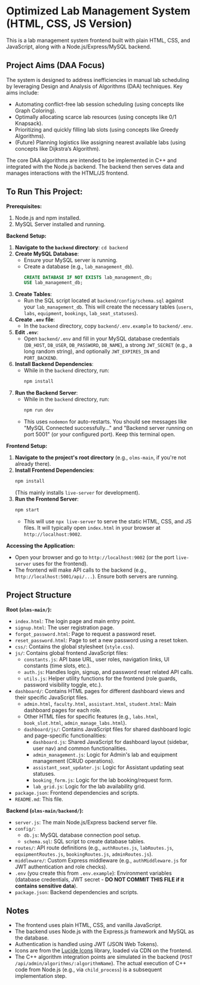 # Optimized Lab Management System (HTML, CSS, JS Version)

This is a lab management system frontend built with plain HTML, CSS, and JavaScript, along with a Node.js/Express/MySQL backend.

## Project Aims (DAA Focus)

The system is designed to address inefficiencies in manual lab scheduling by leveraging Design and Analysis of Algorithms (DAA) techniques. Key aims include:
- Automating conflict-free lab session scheduling (using concepts like Graph Coloring).
- Optimally allocating scarce lab resources (using concepts like 0/1 Knapsack).
- Prioritizing and quickly filling lab slots (using concepts like Greedy Algorithms).
- (Future) Planning logistics like assigning nearest available labs (using concepts like Dijkstra’s Algorithm).

The core DAA algorithms are intended to be implemented in C++ and integrated with the Node.js backend. The backend then serves data and manages interactions with the HTML/JS frontend.

## To Run This Project:

**Prerequisites:**
1.  Node.js and npm installed.
2.  MySQL Server installed and running.

**Backend Setup:**
1.  **Navigate to the `backend` directory**: `cd backend`
2.  **Create MySQL Database**:
    *   Ensure your MySQL server is running.
    *   Create a database (e.g., `lab_management_db`).
        ```sql
        CREATE DATABASE IF NOT EXISTS lab_management_db;
        USE lab_management_db;
        ```
3.  **Create Tables**:
    *   Run the SQL script located at `backend/config/schema.sql` against your `lab_management_db`. This will create the necessary tables (`users`, `labs`, `equipment`, `bookings`, `lab_seat_statuses`).
4.  **Create `.env` file**:
    *   In the `backend` directory, copy `backend/.env.example` to `backend/.env`.
5.  **Edit `.env`**:
    *   Open `backend/.env` and fill in your MySQL database credentials (`DB_HOST`, `DB_USER`, `DB_PASSWORD`, `DB_NAME`), a strong `JWT_SECRET` (e.g., a long random string), and optionally `JWT_EXPIRES_IN` and `PORT_BACKEND`.
6.  **Install Backend Dependencies**:
    *   While in the `backend` directory, run:
        ```bash
        npm install
        ```
7.  **Run the Backend Server**:
    *   While in the `backend` directory, run:
        ```bash
        npm run dev
        ```
    *   This uses `nodemon` for auto-restarts. You should see messages like "MySQL Connected successfully..." and "Backend server running on port 5001" (or your configured port). Keep this terminal open.

**Frontend Setup:**
1.  **Navigate to the project's root directory** (e.g., `olms-main`, if you're not already there).
2.  **Install Frontend Dependencies**:
    ```bash
    npm install
    ```
    (This mainly installs `live-server` for development).
3.  **Run the Frontend Server**:
    ```bash
    npm start
    ```
    *   This will use `npx live-server` to serve the static HTML, CSS, and JS files. It will typically open `index.html` in your browser at `http://localhost:9002`.

**Accessing the Application:**
*   Open your browser and go to `http://localhost:9002` (or the port `live-server` uses for the frontend).
*   The frontend will make API calls to the backend (e.g., `http://localhost:5001/api/...`). Ensure both servers are running.

## Project Structure

**Root (`olms-main/`):**
*   `index.html`: The login page and main entry point.
*   `signup.html`: The user registration page.
*   `forgot_password.html`: Page to request a password reset.
*   `reset_password.html`: Page to set a new password using a reset token.
*   `css/`: Contains the global stylesheet (`style.css`).
*   `js/`: Contains global frontend JavaScript files:
    *   `constants.js`: API base URL, user roles, navigation links, UI constants (time slots, etc.).
    *   `auth.js`: Handles login, signup, and password reset related API calls.
    *   `utils.js`: Helper utility functions for the frontend (role guards, password visibility toggle, etc.).
*   `dashboard/`: Contains HTML pages for different dashboard views and their specific JavaScript files.
    *   `admin.html`, `faculty.html`, `assistant.html`, `student.html`: Main dashboard pages for each role.
    *   Other HTML files for specific features (e.g., `labs.html`, `book_slot.html`, `admin_manage_labs.html`).
    *   `dashboard/js/`: Contains JavaScript files for shared dashboard logic and page-specific functionalities:
        *   `dashboard.js`: Shared JavaScript for dashboard layout (sidebar, user nav) and common functionalities.
        *   `admin_management.js`: Logic for Admin's lab and equipment management (CRUD operations).
        *   `assistant_seat_updater.js`: Logic for Assistant updating seat statuses.
        *   `booking_form.js`: Logic for the lab booking/request form.
        *   `lab_grid.js`: Logic for the lab availability grid.
*   `package.json`: Frontend dependencies and scripts.
*   `README.md`: This file.

**Backend (`olms-main/backend/`):**
*   `server.js`: The main Node.js/Express backend server file.
*   `config/`:
    *   `db.js`: MySQL database connection pool setup.
    *   `schema.sql`: SQL script to create database tables.
*   `routes/`: API route definitions (e.g., `authRoutes.js`, `labRoutes.js`, `equipmentRoutes.js`, `bookingRoutes.js`, `adminRoutes.js`).
*   `middleware/`: Custom Express middleware (e.g., `authMiddleware.js` for JWT authentication and role checks).
*   `.env` (you create this from `.env.example`): Environment variables (database credentials, JWT secret - **DO NOT COMMIT THIS FILE if it contains sensitive data**).
*   `package.json`: Backend dependencies and scripts.

## Notes
*   The frontend uses plain HTML, CSS, and vanilla JavaScript.
*   The backend uses Node.js with the Express.js framework and MySQL as the database.
*   Authentication is handled using JWT (JSON Web Tokens).
*   Icons are from the [Lucide Icons](https://lucide.dev/) library, loaded via CDN on the frontend.
*   The C++ algorithm integration points are simulated in the backend (`POST /api/admin/algorithms/:algorithmName`). The actual execution of C++ code from Node.js (e.g., via `child_process`) is a subsequent implementation step.
